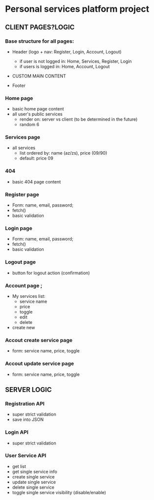 # Personal services platform project

## CLIENT PAGES?LOGIC

### Base structure for all pages: 

- Header (logo + nav: Register, Login,  Account, Logout)
  - if user is not logged in: Home, Services, Register, Login
  - if users is logged in: Home, Account, Logout 
- CUSTOM MAIN CONTENT

- Footer

### Home page

- basic home page content
- all user's public services
  - render on: server vs client (to be determined in the future)
  - random 6

### Services page

  - all services
     - list ordered by: name (az/zs), price (09/90)
     - default: price 09



### 404 

- basic 404 page content

### Register page

- Form: name, email, password;
- fetch()
- basic validation

### Login page

- Form: name, email, password;
- fetch()
- basic validation

### Logout page

- button for logout action (confirmation)

### Account page ;

- My services list: 
  - service name
  - price
  - toggle
  - edit
  - delete
- create new

### Accout create service page

 - form: service name, price, toggle

### Accout update service page 

- form: service name, price, toggle

## SERVER LOGIC

### Registration API

- super strict validation
- save into JSON


### Login API 

- super strict validation

### User Service API

- get list
- get single service info
- create single service
- update single service
- delete single service
- toggle single service visibility (disable/enable)





